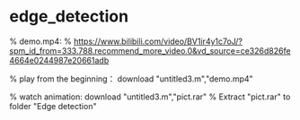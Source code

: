 # edge_detection
% demo.mp4:
% https://www.bilibili.com/video/BV1ir4y1c7oJ/?spm_id_from=333.788.recommend_more_video.0&vd_source=ce326d826fe4664e0244987e20661adb

% play from the beginning： download "untitled3.m","demo.mp4"

% watch animation: download "untitled3.m","pict.rar"
% Extract "pict.rar" to folder "Edge detection"
